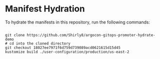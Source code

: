
# Manifest Hydration

To hydrate the manifests in this repository, run the following commands:

```shell

git clone https://github.com/Shirly8/argocon-gitops-promoter-hydrate-demo
# cd into the cloned directory
git checkout 18027ee7971f6d759d739089acd0621615d15d45
kustomize build ./user-configuration/production/us-east-2
```